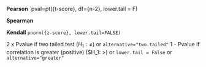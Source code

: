 **Pearson**
`pval=pt({t-score}, df={n-2}, lower.tail = F)

**Spearman**

**Kendall**
`pnorm({z-score}, lower.tail=FALSE)`


2 x Pvalue if two tailed test ($H_1: \neq$) or `alternative="two.tailed"`
1 - Pvalue if correlation is greater (positive) ($H_1: >) or `lower.tail = False` or `alternative="greater"`